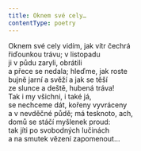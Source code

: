 ```yaml
---
title: Oknem své cely…
contentType: poetry
---
```


<section>

Oknem své cely vidím, jak vítr čechrá  
řiďounkou trávu; v listopadu  
ji v půdu zaryli, obrátili  
a přece se nedala; hleďme, jak roste  
bujně jarní a svěží a jak se těší  
ze slunce a deště, hubená tráva!  
Tak i my všichni, i také já,  
se nechceme dát, kořeny vyvráceny  
a v nevděčné půdě; má tesknoto, ach,  
domů se stáčí myšlenek proud:  
tak jíti po svobodných lučinách  
a na smutek vězení zapomenout…

</section>
